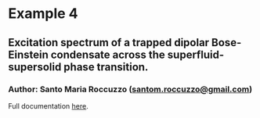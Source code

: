 # Example 4
##  Excitation spectrum of a trapped dipolar Bose-Einstein condensate across the superfluid-supersolid phase transition.

### Author: Santo Maria Roccuzzo (santom.roccuzzo@gmail.com)

Full documentation [here](https://smroccuzzo.github.io/UltraCold/html/example-4.html).